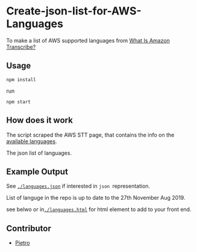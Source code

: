 # Create-json-list-for-AWS-Languages

To make a list of AWS supported languages from [What Is Amazon Transcribe?](https://docs.aws.amazon.com/transcribe/latest/dg/what-is-transcribe.html)

## Usage

```
npm install
```

run 

```
npm start
```

## How does it work

The script scraped the AWS STT page, that contains the info on the [available languages](https://docs.aws.amazon.com/transcribe/latest/dg/what-is-transcribe.html).

<!-- Using [`table-scraper`](https://www.npmjs.com/package/table-scraper) which finds the table in the page and converts it to a json.  -->

The json list of languages.

## Example Output 

See [`./languages.json`](./languages.json) if interested in `json `representation.

List of languge in the repo is up to date to the 27th November Aug 2019.


see belwo or in[`./languages.html`](./languages.html) for html element to add to your front end.


## Contributor

- [Pietro](http://twitter.com/pietropassarell)